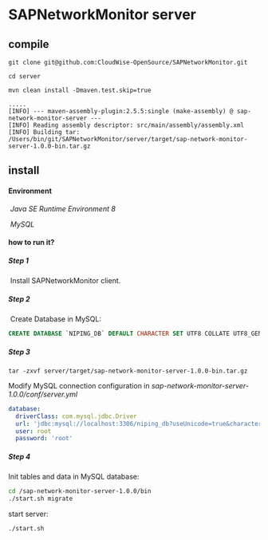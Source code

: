 # SAPNetworkMonitor server

## compile 

```shell
git clone git@github.com:CloudWise-OpenSource/SAPNetworkMonitor.git

cd server

mvn clean install -Dmaven.test.skip=true 
```

```shell
.....
[INFO] --- maven-assembly-plugin:2.5.5:single (make-assembly) @ sap-network-monitor-server ---
[INFO] Reading assembly descriptor: src/main/assembly/assembly.xml
[INFO] Building tar: /Users/bin/git/SAPNetworkMonitor/server/target/sap-network-monitor-server-1.0.0-bin.tar.gz
```

## install

#### Environment

​	*Java SE Runtime Environment 8* 

​	*MySQL* 

#### how to run it?

##### Step 1

​	Install SAPNetworkMonitor client.

##### Step 2

​	Create Database in MySQL:

```sql
CREATE DATABASE `NIPING_DB` DEFAULT CHARACTER SET UTF8 COLLATE UTF8_GENERAL_CI;
```

##### Step 3

```Sh
tar -zxvf server/target/sap-network-monitor-server-1.0.0-bin.tar.gz
```

Modify MySQL connection configuration in *sap-network-monitor-server-1.0.0/conf/server.yml*

```yaml
database:
  driverClass: com.mysql.jdbc.Driver
  url: 'jdbc:mysql://localhost:3306/niping_db?useUnicode=true&characterEncoding=utf8&connectionCollation=utf8_general_ci'
  user: root
  password: 'root'
```

##### Step 4

Init tables and data in MySQL database:

```bash
cd /sap-network-monitor-server-1.0.0/bin
./start.sh migrate
```

start server:

```shell
./start.sh
```


